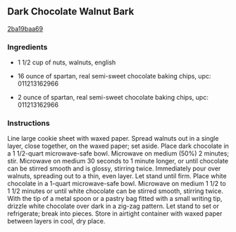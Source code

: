 ## Dark Chocolate Walnut Bark

[2ba19baa69](https://recipeland.com/recipe/v/dark-chocolate-walnut-bark-39680)

### Ingredients

 - 1 1/2 cup of nuts, walnuts, english

 - 16 ounce of spartan, real semi-sweet chocolate baking chips, upc: 011213162966

 - 2 ounce of spartan, real semi-sweet chocolate baking chips, upc: 011213162966

### Instructions

Line large cookie sheet with waxed paper. Spread walnuts out in a single layer, close together, on the waxed paper; set aside. Place dark chocolate in a 1 1/2-quart microwave-safe bowl. Microwave on medium (50%) 2 minutes; stir. Microwave on medium 30 seconds to 1 minute longer, or until chocolate can be stirred smooth and is glossy, stirring twice. Immediately pour over walnuts, spreading out to a thin, even layer. Let stand until firm. Place white chocolate in a 1-quart microwave-safe bowl. Microwave on medium 1 1/2 to 1 1/2 minutes or until white chocolate can be stirred smooth, stirring twice. With the tip of a metal spoon or a pastry bag fitted with a small writing tip, drizzle white chocolate over dark in a zig-zag pattern. Let stand to set or refrigerate; break into pieces. Store in airtight container with waxed paper between layers in cool, dry place.
